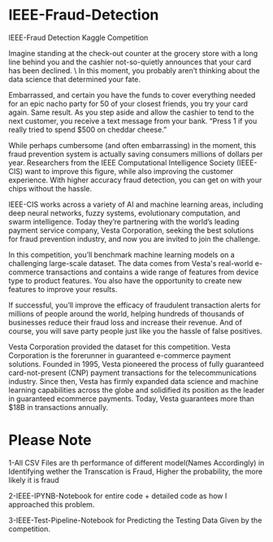 # IEEE-Fraud-Detection
IEEE-Fraud Detection Kaggle Competition
<p>Imagine standing at the check-out counter at the grocery store with a long line behind you 
and the cashier not-so-quietly announces that your card has been declined. \
In this moment, you probably aren’t thinking about the data science that determined your fate.</p>

<p>Embarrassed, and certain you have the funds to cover everything needed for an epic nacho party for 50 of your closest friends, 
you try your card again. Same result. As you step aside and allow the cashier to tend to the next customer, you receive a text message from your bank. 
“Press 1 if you really tried to spend $500 on cheddar cheese.”</p>

<p>While perhaps cumbersome (and often embarrassing) in the moment, this fraud prevention system is actually saving consumers millions of dollars per year. Researchers from the IEEE Computational Intelligence Society (IEEE-CIS) want to improve this figure, while also improving the customer experience. With higher accuracy fraud detection, you can get on with your chips without the hassle.

IEEE-CIS works across a variety of AI and machine learning areas, including deep neural networks, fuzzy systems, evolutionary computation, and swarm intelligence. Today they’re partnering with the world’s leading payment service company, Vesta Corporation, seeking the best solutions for fraud prevention industry, and now you are invited to join the challenge.

In this competition, you’ll benchmark machine learning models on a challenging large-scale dataset. The data comes from Vesta's real-world e-commerce transactions and contains a wide range of features from device type to product features. You also have the opportunity to create new features to improve your results.</p>


<p>If successful, you’ll improve the efficacy of fraudulent transaction alerts for millions of people around the world, helping hundreds of thousands of businesses reduce their fraud loss and increase their revenue. And of course, you will save party people just like you the hassle of false positives.</p>

<p>Vesta Corporation provided the dataset for this competition. Vesta Corporation is the forerunner in guaranteed e-commerce payment solutions. Founded in 1995, Vesta pioneered the process of fully guaranteed card-not-present (CNP) payment transactions for the telecommunications industry. Since then, Vesta has firmly expanded data science and machine learning capabilities across the globe and solidified its position as the leader in guaranteed ecommerce payments. Today, Vesta guarantees more than $18B in transactions annually.</p>



<h1>Please Note</h1>
1-All CSV Files are th performance of different model(Names Accordingly) in Identifying wether the Transcation is Fraud, Higher the probability,
the more likely it is fraud

2-IEEE-IPYNB-Notebook for entire code + detailed code as how I approached this problem.

3-IEEE-Test-Pipeline-Notebook for Predicting the Testing Data Given by the competition.
